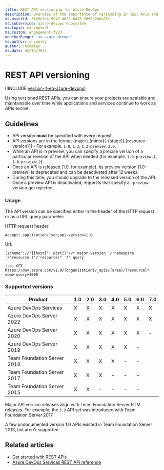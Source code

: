 ```yaml
---
title: REST API versioning for Azure DevOps
description: Overview of the importance of versioning in REST APIs and guidance on implementing versioning in your projects in Azure DevOps.
ms.assetid: 5fc6efd4-9947-40f2-b4f6-9695a24de87c
ms.subservice: azure-devops-ecosystem
ms.topic: conceptual
ms.custom: engagement-fy23
monikerRange: '<= azure-devops'
ms.author: chcomley
author: chcomley
ms.date: 02/14/2023
---
```


# REST API versioning

[!INCLUDE [version-lt-eq-azure-devops](../../includes/version-lt-eq-azure-devops.md)]

Using versioned REST APIs, you can ensure your projects are scalable and maintainable over time while applications and services continue to work as APIs evolve.

## Guidelines

* API version **must** be specified with every request.
* API versions are in the format {major}.{minor}[-{stage}[.{resource-version}]] - For example, ```1.0```, ```1.1```, ```1.2-preview```, ```2.0```.
* While an API is in preview, you can specify a precise version of a particular revision of the API when needed (for example, ```1.0-preview.1```, ```1.0-preview.2```).
* Once an API is released (1.0, for example), its preview version (1.0-preview) is deprecated and can be deactivated after 12 weeks.
* During this time, you should upgrade to the released version of the API. Once a preview API is deactivated, requests that specify a ```-preview``` version get rejected.

### Usage

The API version can be specified either in the header of the HTTP request or as a URL query parameter:

HTTP request header:

```http
Accept: application/json;api-version=1.0
```

Uri:

```no-highlight
[scheme"://"][host[':'port]]"/v" major-version '/'namespace '/'resource ('/'resource)* '?' query

i.e. GET https://dev.azure.com/v1.0/{organization}/_apis/{area}/{resource}?some-query=1000
```

### Supported versions

| Product                     | 1.0 | 2.0 | 3.0 | 4.0 | 5.0 | 6.0 | 7.0 |
|-----------------------------|-----|-----|-----|-----|-----|-----|-----|
| Azure DevOps Services       | X   | X   | X   | X   | X   | X  | X |
|Azure DevOps Server 2022     | X   | X   | X   | X   | X   | X  | X |
| Azure DevOps Server 2020    | X   | X   | X   | X   | X   | X  | - |
| Azure DevOps Server 2019    | X   | X   | X   | X   | X   | -   |
| Team Foundation Server 2018 | X   | X   | X   | X   | -   | -   |
| Team Foundation Server 2017 | X   | X   | X   | -   | -   | -   |
| Team Foundation Server 2015 | X   | X   | -   | -   | -   | -   |

Major API version releases align with Team Foundation Server RTM releases. For example, the `3.0` API set was introduced with Team Foundation Server 2017.

A few undocumented version 1.0 APIs existed in Team Foundation Server 2013, but aren't supported.

## Related articles

* [Get started with REST APIs](../how-to/call-rest-api.md)
* [Azure DevOps Services REST API reference](/rest/api/azure/devops/)
